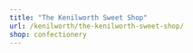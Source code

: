 ```yaml
---
title: "The Kenilworth Sweet Shop"
url: /kenilworth/the-kenilworth-sweet-shop/
shop: confectionery
---
```

